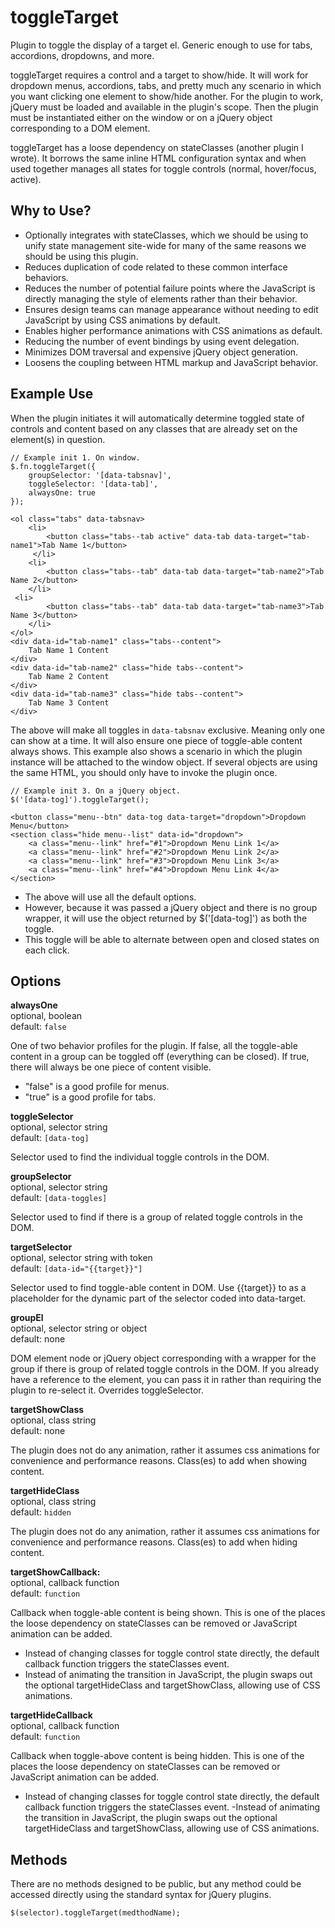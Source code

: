 # toggleTarget

Plugin to toggle the display of a target el. Generic enough to use for tabs, accordions, dropdowns, and more.

toggleTarget requires a control and a target to show/hide. It will work for dropdown menus, accordions, tabs, and pretty much any scenario in which you want clicking one element to show/hide another.  For the plugin to work, jQuery must be loaded and available in the plugin's scope.  Then the plugin must be instantiated either on the window or on a jQuery object corresponding to a DOM element.

toggleTarget has a loose dependency on stateClasses (another plugin I wrote).  It borrows the same inline HTML configuration syntax and when used together manages all states for toggle controls (normal, hover/focus, active).

## Why to Use?

- Optionally integrates with stateClasses, which we should be using to unify state management site-wide for many of the same reasons we should be using this plugin.
- Reduces duplication of code related to these common interface behaviors.
- Reduces the number of potential failure points where the JavaScript is directly managing the style of elements rather than their behavior.
- Ensures design teams can manage appearance without needing to edit JavaScript by using CSS animations by default.
- Enables higher performance animations with CSS animations as default.
- Reducing the number of event bindings by using event delegation.
- Minimizes DOM traversal and expensive jQuery object generation.
- Loosens the coupling between HTML markup and JavaScript behavior.

## Example Use

When the plugin initiates it will automatically determine toggled state of controls and content based on any classes that are already set on the element(s) in question.

	// Example init 1. On window.
	$.fn.toggleTarget({
		groupSelector: '[data-tabsnav]',
		toggleSelector: '[data-tab]',
		alwaysOne: true
	});

	<ol class="tabs" data-tabsnav>
		<li>
			<button class="tabs--tab active" data-tab data-target="tab-name1">Tab Name 1</button>
		 </li>
		<li>
			<button class="tabs--tab" data-tab data-target="tab-name2">Tab Name 2</button>
		</li>
	 <li>
			<button class="tabs--tab" data-tab data-target="tab-name3">Tab Name 3</button>
		</li>
	</ol>
	<div data-id="tab-name1" class="tabs--content">
		Tab Name 1 Content
	</div>
	<div data-id="tab-name2" class="hide tabs--content">
		Tab Name 2 Content
	</div>
	<div data-id="tab-name3" class="hide tabs--content">
		Tab Name 3 Content
	</div>

The above will make all toggles in `data-tabsnav` exclusive.  Meaning only one can show at a time.  It will also ensure one piece of toggle-able content always shows.
This example also shows a scenario in which the plugin instance will be attached to the window object.  If several objects are using the same HTML, you should only have to invoke the plugin once.

	// Example init 3. On a jQuery object.
	$('[data-tog]').toggleTarget();

	<button class="menu--btn" data-tog data-target="dropdown">Dropdown Menu</button>
	<section class="hide menu--list" data-id="dropdown">
		<a class="menu--link" href="#1">Dropdown Menu Link 1</a>
		<a class="menu--link" href="#2">Dropdown Menu Link 2</a>
		<a class="menu--link" href="#3">Dropdown Menu Link 3</a>
		<a class="menu--link" href="#4">Dropdown Menu Link 4</a>
	</section>

- The above will use all the default options.
- However, because it was passed a jQuery object and there is no group wrapper, it will use the object returned by $('[data-tog]') as both the toggle.
- This toggle will be able to alternate between open and closed states on each click.

## Options

**alwaysOne**<br>
optional, boolean<br>
default: `false`

One of two behavior profiles for the plugin.  If false, all the toggle-able content in a group can be toggled off (everything can be closed).  If true, there will always be one piece of content visible.

- "false" is a good profile for menus.
- "true" is a good profile for tabs.

**toggleSelector**<br>
optional, selector string<br>
default: `[data-tog]`

Selector used to find the individual toggle controls in the DOM.

**groupSelector**<br>
optional, selector string<br>
default: `[data-toggles]`

Selector used to find if there is a group of related toggle controls in the DOM.

**targetSelector**<br>
optional, selector string with token<br>
default: `[data-id="{{target}}"]`

Selector used to find toggle-able content in DOM.  Use {{target}} to as a placeholder for the dynamic part of the selector coded into data-target.

**groupEl**<br>
optional, selector string or object<br>
default: none

DOM element node or jQuery object corresponding with a wrapper for the group if there is group of related toggle controls in the DOM.  If you already have a reference to the element, you can pass it in rather than requiring the plugin to re-select it.  Overrides toggleSelector.

**targetShowClass**<br>
optional, class string<br>
default: none

The plugin does not do any animation, rather it assumes css animations for convenience and performance reasons.  Class(es) to add when showing content.

**targetHideClass**<br>
optional, class string<br>
default: `hidden`

The plugin does not do any animation, rather it assumes css animations for convenience and performance reasons.  Class(es) to add when hiding content.

**targetShowCallback:**<br>
optional, callback function<br>
default: `function`

Callback when toggle-able content is being shown.  This is one of the places the loose dependency on stateClasses can be removed or JavaScript animation can be added.

- Instead of changing classes for toggle control state directly, the default callback function triggers the stateClasses event.
- Instead of animating the transition in JavaScript, the plugin swaps out the optional targetHideClass and targetShowClass, allowing use of CSS animations.

**targetHideCallback**<br>
optional, callback function<br>
default: `function`

Callback when toggle-above content is being hidden.  This is one of the places the loose dependency on stateClasses can be removed or JavaScript animation can be added.

- Instead of changing classes for toggle control state directly, the default callback function triggers the stateClasses event.
-Instead of animating the transition in JavaScript, the plugin swaps out the optional targetHideClass and targetShowClass, allowing use of CSS animations.

## Methods

There are no methods designed to be public, but any method could be accessed directly using the standard syntax for jQuery plugins.

	$(selector).toggleTarget(medthodName);
